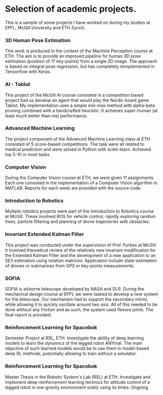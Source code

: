 # Selection of academic projects.
This is a sample of some projects I have worked on during my studies at EPFL, McGill University and ETH Zurich.

###  3D Human Pose Estimation
This work is produced in the context of the Machine Perception course at ETH. The aim is to provide an improved pipeline for human 3D pose estimation (position of 17 key-points) from a single 2D image. The approach is based on integral pose regression, but has completely reimplemented in Tensorflow with Keras.
### AI - Tablut
This project of the McGill AI course consisted in a competition based project had us develop an agent that would play the Nordic board game Tablut. My implementation uses a simple min-max method with alpha-beta pruning combined with a handcrafted heuristic. It achieves super-human (at least much better than me) performance.

### Advanced Machine Learning
The project component of the Advanced Machine Learning class at ETH consisted of 5 score-based competitions. The task were all related to medical prediction and were solved in Python with scikit-learn. Achieved top 5-10 in most tasks.

### Computer Vision
During the Computer Vision course at ETH, we were given 11 assignments. Each one consisted in the implementation of a Computer Vision algorithm in MATLAB. Reports for each week are provided with the source code.

### Introduction to Robotics
Multiple robotics projects were part of the Introduction to Robotics course at McGill. These involved ROS for vehicle control, rapidly exploring random trees, particle filtering and planning of drone trajectories with obstacles.

### Invariant Extended Kalman Filter
This project was conducted under the supervision of Prof. Forbes at McGill. It involved theoretical review of the relatively new invariant modification for the Extended Kalman Filter and the development of a new application to an SE3 estimation using rotation matrices. Application include state-estimation of drones or submarines from GPS or key-points measurements.

### SOFIA
SOFIA is airborne telescope developed by NASA and DLR. During the mechanical design course at EPFL we were tasked to develop a new system for the telescope. Our mechanism had to support the secondary mirror, while allowing it to quickly oscillate around two axis. All of this needed to be done without any friction and as such, the system used flexure joints. The final report is provided.

### Reinforcement Learning for Spacebok
Semester Project at RSL, ETH. Investigate the ability of deep learning models to learn the dynamics of the legged robot ANYmal. The main objective of such learned models would be to use them in model-based deep RL methods, potentially allowing to train without a simulator.

### Reinforcement Learning for Spacebok
Master Thesis in the Robotic System's Lab (RSL) at ETH. Investigate and implement deep reinforcement learning technics for attitude control of a legged robot in low-gravity environment solely using its limbs. Ongoing